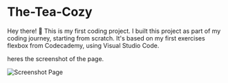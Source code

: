 # The-Tea-Cozy
Hey there! 👋 This is my first coding project.
I built this project as part of my coding journey, starting from scratch. It's based on my first exercises flexbox from Codecademy, using Visual Studio Code.

heres the screenshot of the page.

![Screenshot Page](https://github.com/ekabelaw/The-Tea-Cozy/assets/25884840/786cb52a-837d-4d98-827f-98b21b432080)

